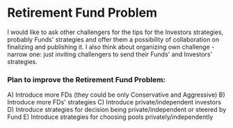 # Retirement Fund Problem


I would like to ask other challengers for the tips for the Investors strategies, probably Funds' strategies and offer them a possibility of collaboration on finalizing and publishing it. I also think about organizing own challenge - narrow one: just inviting challengers to send their Funds' and Investors' strategies.

### Plan to improve the Retirement Fund Problem: 
A) Introduce more FDs (they could be only Conservative and Aggressive) 
B) Introduce more FDs' strategies 
C) Introduce private/independent investors
D) Introduce strategies for decision being private/independent or steered by Fund
E) Introduce strategies for choosing pools privately/independently  
